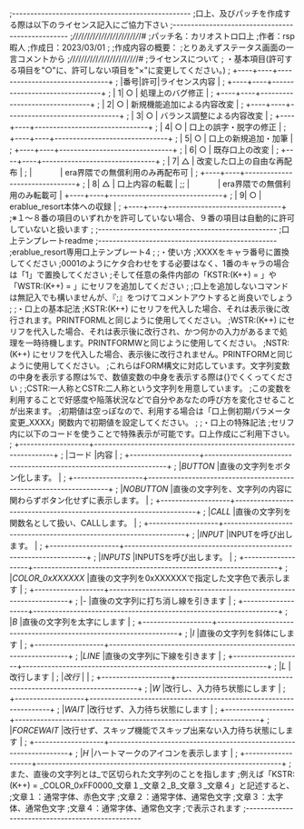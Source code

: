 ;-------------------------------------------------
;口上、及びパッチを作成する際は以下のライセンス記入にご協力下さい
;-------------------------------------------------
;_/_/_/_/_/_/_/_/_/_/_/_/_/_/_/_/_/_/_/_/_/_/_/_/#
;パッチ名：カリオストロ口上
;作者：rsp暇人
;作成日：2023/03/01
;
;作成内容の概要：
;とりあえずステータス画面の一言コメントから
;_/_/_/_/_/_/_/_/_/_/_/_/_/_/_/_/_/_/_/_/_/_/_/_/#
;ライセンスについて
;	・基本項目(許可する項目を"○"に、許可しない項目を"×"に変更してください。)
;	+----+----+-------------------------------+
;	|番号|許可|ライセンス内容                 |
;	+----+----+-------------------------------+
;	|   1| ○  | 処理上のバグ修正              |
;	+----+----+-------------------------------+
;	|   2| ○  | 新規機能追加による内容改変    |
;	+----+----+-------------------------------+
;	|   3| ○  | バランス調整による内容改変    |
;	+----+----+-------------------------------+
;	|   4| ○  | 口上の誤字・脱字の修正        |
;	+----+----+-------------------------------+
;	|   5| ○  | 口上の新規追加・加筆          |
;	+----+----+-------------------------------+
;	|   6| ○  | 既存口上の改変                |
;	+----+----+-------------------------------+
;	|   7| △ | 改変した口上の自由な再配布     |
;	|  　　　 | era界隈での無償利用のみ再配布可 |
;	+----+----+-------------------------------+
;	|   8| △ | 口上内容の転載                |
;;	|  　　　 | era界隈での無償利用のみ転載可  |
	+----+----+-------------------------------+
;	|   9| ○  | erablue_resort本体への収録    |
;	+----+----+-------------------------------+
;※１～８番の項目のいずれかを許可していない場合、９番の項目は自動的に許可していないと扱います
;
;-------------------------------------------------
;口上テンプレートreadme
;-------------------------------------------------
;erablue_resort専用口上テンプレート4
;
;・使い方
;XXXXをキャラ番号に置換してください
;0001のようにケタ合わせをする必要はなく、1番のキャラの場合は「1」で置換してください
;そして任意の条件内部の「KSTR:(K++) = 」や「WSTR:(K++) = 」にセリフを追加してください
;
;口上を追加しないコマンドは無記入でも構いませんが、『;』をつけてコメントアウトすると尚良いでしょう
;
;・口上の基本記法
;KSTR:(K++) にセリフを代入した場合、それは表示後に改行されます。PRINTFORMLと同じように使用してください。
;WSTR:(K++) にセリフを代入した場合、それは表示後に改行され、かつ何かの入力があるまで処理を一時待機します。PRINTFORMWと同じように使用してください。
;NSTR:(K++) にセリフを代入した場合、表示後に改行されません。PRINTFORMと同じように使用してください。
;これらはFORM構文に対応しています。文字列変数の中身を表示する際は%で、数値変数の中身を表示する際は{}でくくってください
;
;CSTR:一人称とCSTR:二人称という文字列を用意しています。
;この変数を利用することで好感度や陥落状況などで自分やあなたの呼び方を変化させることが出来ます。
;初期値は空っぽなので、利用する場合は「口上側初期パラメータ変更_XXXX」関数内で初期値を設定してください。
;
;・口上の特殊記法
;セリフ内に以下のコードを使うことで特殊表示が可能です。口上作成にご利用下さい。
;	+-------------------+-------------------------------------------------------------------+
;	|コード             |内容                                                               |
;	+-------------------+-------------------------------------------------------------------+
;	|_BUTTON_           |直後の文字列をボタン化します。                                     |
;	+-------------------+-------------------------------------------------------------------+
;	|_NOBUTTON_         |直後の文字列を、文字列の内容に関わらずボタン化せずに表示します。   |
;	+-------------------+-------------------------------------------------------------------+
;	|_CALL_             |直後の文字列を関数名として扱い、CALLします。                       |
;	+-------------------+-------------------------------------------------------------------+
;	|_INPUT_            |INPUTを呼び出します。                                              |
;	+-------------------+-------------------------------------------------------------------+
;	|_INPUTS_           |INPUTSを呼び出します。                                             |
;	+-------------------+-------------------------------------------------------------------+
;	|_COLOR_0xXXXXXX_   |直後の文字列を0xXXXXXXで指定した文字色で表示します                 |
;	+-------------------+-------------------------------------------------------------------+
;	|_-_                |直後の文字列に打ち消し線を引きます                                 |
;	+-------------------+-------------------------------------------------------------------+
;	|_B_                |直後の文字列を太字にします                                         |
;	+-------------------+-------------------------------------------------------------------+
;	|_I_                |直後の文字列を斜体にします                                         |
;	+-------------------+-------------------------------------------------------------------+
;	|_LINE_             |直後の文字列に下線を引きます                                       |
;	+-------------------+-------------------------------------------------------------------+
;	|_L_                |改行します                                                         |
;	|_改行_             |                                                                   |
;	+-------------------+-------------------------------------------------------------------+
;	|_W_                |改行し、入力待ち状態にします                                       |
;	+-------------------+-------------------------------------------------------------------+
;	|_WAIT_             |改行せず、入力待ち状態にします                                     |
;	+-------------------+-------------------------------------------------------------------+
;	|_FORCEWAIT_        |改行せず、スキップ機能でスキップ出来ない入力待ち状態にします       |
;	+-------------------+-------------------------------------------------------------------+
;	|_H_                |ハートマークのアイコンを表示します                                 |
;	+-------------------+-------------------------------------------------------------------+
;また、直後の文字列とは_で区切られた文字列のことを指します
;例えば「KSTR:(K++) = _COLOR_0xFF0000_文章１_文章２_B_文章３_文章４」と記述すると、
;文章１：通常字体、赤色文字
;文章２：通常字体、通常色文字
;文章３：太字体、通常色文字
;文章４：通常字体、通常色文字
;で表示されます
;-------------------------------------------------



